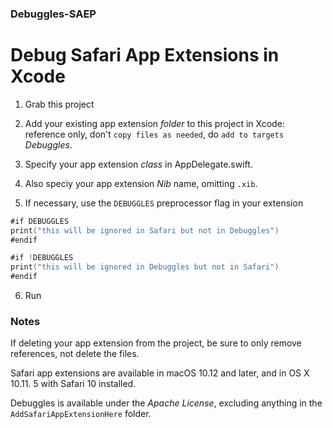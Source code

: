### Debuggles-SAEP

# Debug Safari App Extensions in Xcode

1. Grab this project

2. Add your existing app extension *folder* to this project in Xcode: reference only, don't `copy files as needed`, do `add to targets` *Debuggles*.
 
3. Specify your app extension *class* in AppDelegate.swift.

4. Also speciy your app extension *Nib* name, omitting `.xib`.

5. If necessary, use the `DEBUGGLES` preprocessor flag in your extension
 
 ```swift
 #if DEBUGGLES
 print("this will be ignored in Safari but not in Debuggles")
 #endif

#if !DEBUGGLES
 print("this will be ignored in Debuggles but not in Safari")
 #endif
``` 

6. Run


### Notes

If deleting your app extension from the project, be sure to only remove references, not delete the files.

Safari app extensions are available in macOS 10.12 and later, and in OS X 10.11. 5 with Safari 10 installed.

Debuggles is available under the *Apache License*, excluding anything in the `AddSafariAppExtensionHere` folder.
